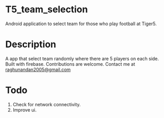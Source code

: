 # T5_team_selection
Android application to select team for those who play football at Tiger5.

# Description

 A app that select team randomly where there are 5 players on each side. Built with firebase.
 Contributions are welcome. Contact me at raghunandan2005@gmail.com

# Todo

1. Check for network connectivity.
2. Improve ui.
